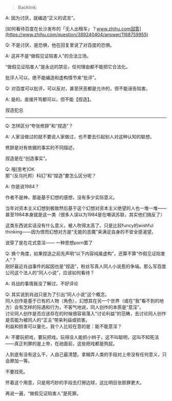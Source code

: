 > Backlink: 

A: 因为讨厌，就编造“正义的谎言”。

[如何看待百度在长沙发布的「无人出租车」？www.zhihu.com回答](https://www.zhihu.com/question/389240404/answer/1168759955)

Q: 不是讨厌，是恐惧，他在回复里说了对百度的恐惧。

A: 这并不是“做假见证陷害人”的合法立场。  

“做假见证陷害人”是永远的禁忌，任何理由都不能把它合法化。  

批评人可以，绝不能编造和虚构情节来“批评”。

Q: 对百度可以批评，可以反对，甚至厌恶都是允许的，但不能诬告陷害。

A: 是的。直接开骂都可以，但不能【捏造】。  

捏造犯忌

---

Q: 怎样区分“夸张修辞”和“捏造”？

A: 人家没做过的就不要说人家做过，也不要去引起别人对这种认知的联想。  

修辞是对有依据的事实的不同描述，  

捏造是在“创造事实”。

Q: 哦[思考]OK  
那“（反乌托邦）科幻”和“捏造”要怎么区分呢？

A: 你是说1984？  

作者不是神，那是基于幻想的感想，没有多少实际意义。  

当年对资本主义幻想到极致然后基于这个幻想对资本主义绝望的人也一堆一堆——甚至1984本身就是这一类（很多人误以为1984是在嘲讽苏联，其实他们搞反了）  

这类东西说实话没有什么意义，被人吹得太高了。只是比较funcy的wishful thinking——因为恨而幻想对方是“无能的恶魔”来满足自身的不安全感渴望。  

说穿了是在花式意淫—— 一种思想porn罢了

Q: 换个角度，如果捏造之前先声明“以下内容纯属虚构”，还算不算“作假见证陷害人”？  
刚好最近肖战事件的起因也是“捏造”，粉丝写真人同人小说惹的争端。那么写百度公司这个法人的“同人小说”，应该如何看待？

A: 肖战的事情我没了解过，不好评论

Q: 其实说到肖战只是为了引出“同人小说”这个概念。  
同人创作是基于已有的人物（角色），幻想其在另一个世界（或在“我”看不到的地方）会有怎样的际遇和行为，不客气地说，同人创作的本质是“意淫”。  
讨论同人创作是否应该存在的时候很容易落入“讨论利益”的范畴，去讨论同人创作是否能为被同人的“正主”带来利益或损害。  
利益和损害可以量化，我个人比较在意的是：能不能意淫？

A: 不要玩把戏，要玩把戏，玩得没人能抓小辫子，这不叫聪明，这叫不知死活——真正判罪的是上帝，在祂面前，这些把戏都是狗屁。  
 
人到底有没有这么干，人自己最清楚。拿糊弄人类的手段对上帝没有任何意义，只会罪加一等。

不要找死。  

怀着这个用意，只是用巧妙的手段去打擦边球，这比明目张胆罪更大。  

再说一遍，“做假见证陷害人”是死罪。
